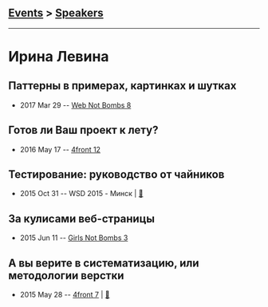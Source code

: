 ## [Events](../README.md) > [Speakers](../speakers.md)
---

# Ирина Левина

## Паттерны в примерах, картинках и шутках
- 2017 Mar 29 -- [Web Not Bombs 8](https://www.youtube.com/watch?v=wW9oOAktRhk)    
## Готов ли Ваш проект к лету?
- 2016 May 17 -- [4front 12](https://www.youtube.com/watch?v=JcY5xZcvgZQ)    
## Тестирование: руководство от чайников
- 2015 Oct 31 -- WSD 2015 - Минск  | [:notebook:](http://slides.com/elizaveta_s/deck/fullscreen)  
## За кулисами веб-страницы
- 2015 Jun 11 -- [Girls Not Bombs 3](https://www.youtube.com/watch?v=K5U4CAJAKJY)    
## А вы верите в систематизацию, или методологии верстки
- 2015 May 28 -- [4front 7](https://www.youtube.com/watch?v=P4ag4JSNWTM)  | [:notebook:](https://docs.google.com/presentation/d/1v8fYheveFyIjgejho5z0UQ4IDw3vAcI14s3pHmWYMVs/edit#slide=id.p)  
